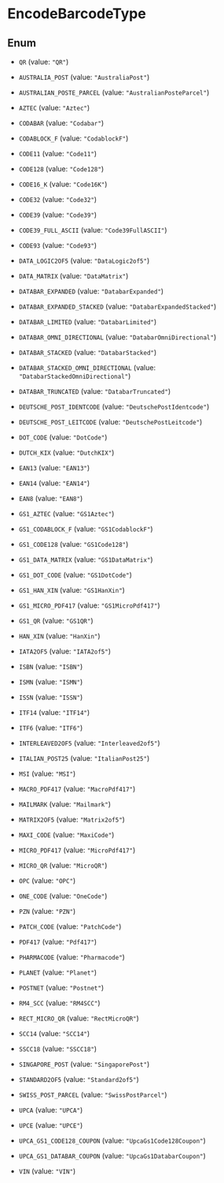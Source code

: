 

# EncodeBarcodeType

## Enum


* `QR` (value: `"QR"`)

* `AUSTRALIA_POST` (value: `"AustraliaPost"`)

* `AUSTRALIAN_POSTE_PARCEL` (value: `"AustralianPosteParcel"`)

* `AZTEC` (value: `"Aztec"`)

* `CODABAR` (value: `"Codabar"`)

* `CODABLOCK_F` (value: `"CodablockF"`)

* `CODE11` (value: `"Code11"`)

* `CODE128` (value: `"Code128"`)

* `CODE16_K` (value: `"Code16K"`)

* `CODE32` (value: `"Code32"`)

* `CODE39` (value: `"Code39"`)

* `CODE39_FULL_ASCII` (value: `"Code39FullASCII"`)

* `CODE93` (value: `"Code93"`)

* `DATA_LOGIC2OF5` (value: `"DataLogic2of5"`)

* `DATA_MATRIX` (value: `"DataMatrix"`)

* `DATABAR_EXPANDED` (value: `"DatabarExpanded"`)

* `DATABAR_EXPANDED_STACKED` (value: `"DatabarExpandedStacked"`)

* `DATABAR_LIMITED` (value: `"DatabarLimited"`)

* `DATABAR_OMNI_DIRECTIONAL` (value: `"DatabarOmniDirectional"`)

* `DATABAR_STACKED` (value: `"DatabarStacked"`)

* `DATABAR_STACKED_OMNI_DIRECTIONAL` (value: `"DatabarStackedOmniDirectional"`)

* `DATABAR_TRUNCATED` (value: `"DatabarTruncated"`)

* `DEUTSCHE_POST_IDENTCODE` (value: `"DeutschePostIdentcode"`)

* `DEUTSCHE_POST_LEITCODE` (value: `"DeutschePostLeitcode"`)

* `DOT_CODE` (value: `"DotCode"`)

* `DUTCH_KIX` (value: `"DutchKIX"`)

* `EAN13` (value: `"EAN13"`)

* `EAN14` (value: `"EAN14"`)

* `EAN8` (value: `"EAN8"`)

* `GS1_AZTEC` (value: `"GS1Aztec"`)

* `GS1_CODABLOCK_F` (value: `"GS1CodablockF"`)

* `GS1_CODE128` (value: `"GS1Code128"`)

* `GS1_DATA_MATRIX` (value: `"GS1DataMatrix"`)

* `GS1_DOT_CODE` (value: `"GS1DotCode"`)

* `GS1_HAN_XIN` (value: `"GS1HanXin"`)

* `GS1_MICRO_PDF417` (value: `"GS1MicroPdf417"`)

* `GS1_QR` (value: `"GS1QR"`)

* `HAN_XIN` (value: `"HanXin"`)

* `IATA2OF5` (value: `"IATA2of5"`)

* `ISBN` (value: `"ISBN"`)

* `ISMN` (value: `"ISMN"`)

* `ISSN` (value: `"ISSN"`)

* `ITF14` (value: `"ITF14"`)

* `ITF6` (value: `"ITF6"`)

* `INTERLEAVED2OF5` (value: `"Interleaved2of5"`)

* `ITALIAN_POST25` (value: `"ItalianPost25"`)

* `MSI` (value: `"MSI"`)

* `MACRO_PDF417` (value: `"MacroPdf417"`)

* `MAILMARK` (value: `"Mailmark"`)

* `MATRIX2OF5` (value: `"Matrix2of5"`)

* `MAXI_CODE` (value: `"MaxiCode"`)

* `MICRO_PDF417` (value: `"MicroPdf417"`)

* `MICRO_QR` (value: `"MicroQR"`)

* `OPC` (value: `"OPC"`)

* `ONE_CODE` (value: `"OneCode"`)

* `PZN` (value: `"PZN"`)

* `PATCH_CODE` (value: `"PatchCode"`)

* `PDF417` (value: `"Pdf417"`)

* `PHARMACODE` (value: `"Pharmacode"`)

* `PLANET` (value: `"Planet"`)

* `POSTNET` (value: `"Postnet"`)

* `RM4_SCC` (value: `"RM4SCC"`)

* `RECT_MICRO_QR` (value: `"RectMicroQR"`)

* `SCC14` (value: `"SCC14"`)

* `SSCC18` (value: `"SSCC18"`)

* `SINGAPORE_POST` (value: `"SingaporePost"`)

* `STANDARD2OF5` (value: `"Standard2of5"`)

* `SWISS_POST_PARCEL` (value: `"SwissPostParcel"`)

* `UPCA` (value: `"UPCA"`)

* `UPCE` (value: `"UPCE"`)

* `UPCA_GS1_CODE128_COUPON` (value: `"UpcaGs1Code128Coupon"`)

* `UPCA_GS1_DATABAR_COUPON` (value: `"UpcaGs1DatabarCoupon"`)

* `VIN` (value: `"VIN"`)



